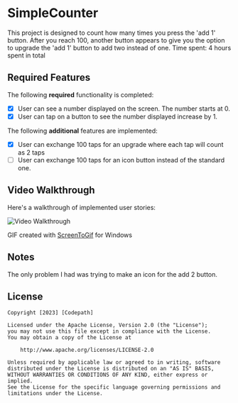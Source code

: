 # SimpleCounter
This project is designed to count how many times you press the 'add 1' button. After you reach 100, another button appears to give you the option to upgrade the 'add 1' button to add two instead of one.
Time spent: 4 hours spent in total

## Required Features

The following **required** functionality is completed:
- [x] User can see a number displayed on the screen. The number starts at 0.
- [x] User can tap on a button to see the number displayed increase by 1.

The following **additional** features are implemented:
- [x] User can exchange 100 taps for an upgrade where each tap will count as 2 taps
- [ ] User can exchange 100 taps for an icon button instead of the standard one.
## Video Walkthrough

Here's a walkthrough of implemented user stories:

<img src='https://www.screentogif.com/SimpleCounterTest.gif' title='Simple Counter' width='' alt='Video Walkthrough' />

<!-- Replace this with whatever GIF tool you used! -->
GIF created with [ScreenToGif](https://www.screentogif.com/) for Windows


## Notes

The only problem I had was trying to make an icon for the add 2 button.

## License

    Copyright [2023] [Codepath]

    Licensed under the Apache License, Version 2.0 (the "License");
    you may not use this file except in compliance with the License.
    You may obtain a copy of the License at

        http://www.apache.org/licenses/LICENSE-2.0

    Unless required by applicable law or agreed to in writing, software
    distributed under the License is distributed on an "AS IS" BASIS,
    WITHOUT WARRANTIES OR CONDITIONS OF ANY KIND, either express or implied.
    See the License for the specific language governing permissions and
    limitations under the License.
